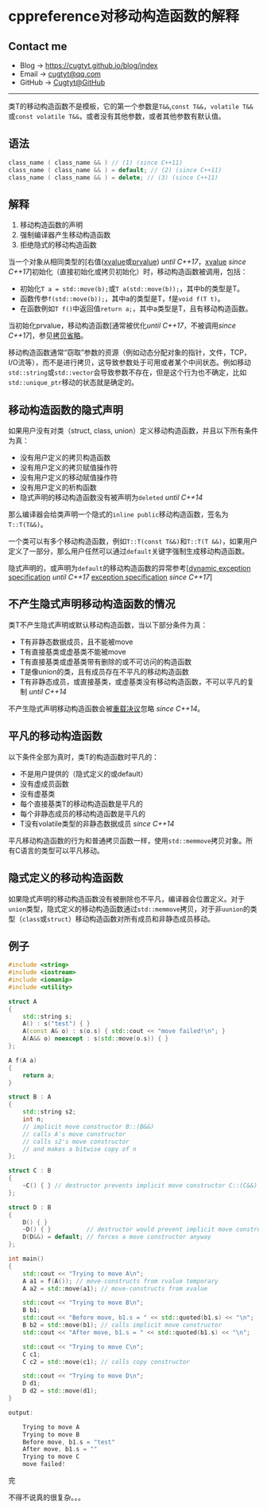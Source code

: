 # cppreference对移动构造函数的解释

## Contact me

* Blog -> <https://cugtyt.github.io/blog/index>
* Email -> <cugtyt@qq.com>
* GitHub -> [Cugtyt@GitHub](https://github.com/Cugtyt)

---

类T的移动构造函数不是模板，它的第一个参数是`T&&`,`const T&&`，`volatile T&&`或`const volatile T&&`，或者没有其他参数，或者其他参数有默认值。

## 语法

``` c++
class_name ( class_name && ) // (1) (since C++11)
class_name ( class_name && ) = default; // (2) (since C++11)
class_name ( class_name && ) = delete; // (3) (since C++11)
```

## 解释

1. 移动构造函数的声明
2. 强制编译器产生移动构造函数
3. 拒绝隐式的移动构造函数

当一个对象从相同类型的[右值([xvalue][1]或[prvalue][1]) *until C++17*，[xvalue][1] *since C++17*]初始化（直接初始化或拷贝初始化）时，移动构造函数被调用，包括：

* 初始化`T a = std::move(b);`或`T a(std::move(b));`，其中b的类型是T。
* 函数传参`f(std::move(b));`，其中a的类型是T，f是`void f(T t)`。
* 在函数例如`T f()`中返回值`return a;`，其中a类型是T，且有移动构造函数。

当初始化prvalue，移动构造函数[通常被优化*until C++17*，不被调用*since C++17*]，参见[拷贝省略](https://en.cppreference.com/w/cpp/language/copy_elision)。

移动构造函数通常“窃取”参数的资源（例如动态分配对象的指针，文件，TCP，I/O流等），而不是进行拷贝，这导致参数处于可用或者某个中间状态。例如移动`std::string`或`std::vector`会导致参数不存在，但是这个行为也不确定，比如`std::unique_ptr`移动的状态就是确定的。

[1]: https://en.cppreference.com/w/cpp/language/value_category

## 移动构造函数的隐式声明

如果用户没有对类（struct, class, union）定义移动构造函数，并且以下所有条件为真：

* 没有用户定义的拷贝构造函数
* 没有用户定义的拷贝赋值操作符
* 没有用户定义的移动赋值操作符
* 没有用户定义的析构函数
* 隐式声明的移动构造函数没有被声明为`deleted` *until C++14*

那么编译器会给类声明一个隐式的`inline public`移动构造函数，签名为`T::T(T&&)`。

一个类可以有多个移动构造函数，例如`T::T(const T&&)`和`T::T(T &&)`，如果用户定义了一部分，那么用户任然可以通过`default`关键字强制生成移动构造函数。

隐式声明的，或声明为`default`的移动构造函数的异常参考[[dynamic exception specification](https://en.cppreference.com/w/cpp/language/except_spec) *until C++17* [exception specification](https://en.cppreference.com/w/cpp/language/noexcept_spec) *since C++17*]

## 不产生隐式声明移动构造函数的情况

类T不产生隐式声明或默认移动构造函数，当以下部分条件为真：

* T有非静态数据成员，且不能被move
* T有直接基类或虚基类不能被move
* T有直接基类或虚基类带有删除的或不可访问的构造函数
* T是像union的类，且有成员存在不平凡的移动构造函数
* T有非静态成员，或直接基类，或虚基类没有移动构造函数，不可以平凡的复制 *until C++14*

不产生隐式声明移动构造函数会被[重载决议](https://en.cppreference.com/w/cpp/language/overload_resolution)忽略 *since C++14*。

## 平凡的移动构造函数

以下条件全部为真时，类T的构造函数时平凡的：

* 不是用户提供的（隐式定义的或default）
* 没有虚成员函数
* 没有虚基类
* 每个直接基类T的移动构造函数是平凡的
* 每个非静态成员的移动构造函数是平凡的
* T没有volatile类型的非静态数据成员 *since C++14*

平凡移动构造函数的行为和普通拷贝函数一样，使用`std::memmove`拷贝对象。所有C语言的类型可以平凡移动。

## 隐式定义的移动构造函数

如果隐式声明的移动构造函数没有被删除也不平凡，编译器会位置定义。对于`union`类型，隐式定义的移动构造函数通过`std::memmove`拷贝，对于非`uunion`的类型（`class`或`struct`）移动构造函数对所有成员和非静态成员移动。

## 例子

``` c++
#include <string>
#include <iostream>
#include <iomanip>
#include <utility>

struct A
{
    std::string s;
    A() : s("test") { }
    A(const A& o) : s(o.s) { std::cout << "move failed!\n"; }
    A(A&& o) noexcept : s(std::move(o.s)) { }
};

A f(A a)
{
    return a;
}

struct B : A
{
    std::string s2;
    int n;
    // implicit move constructor B::(B&&)
    // calls A's move constructor
    // calls s2's move constructor
    // and makes a bitwise copy of n
};

struct C : B
{
    ~C() { } // destructor prevents implicit move constructor C::(C&&)
};

struct D : B
{
    D() { }
    ~D() { }          // destructor would prevent implicit move constructor D::(D&&)
    D(D&&) = default; // forces a move constructor anyway
};

int main()
{
    std::cout << "Trying to move A\n";
    A a1 = f(A()); // move-constructs from rvalue temporary
    A a2 = std::move(a1); // move-constructs from xvalue

    std::cout << "Trying to move B\n";
    B b1;
    std::cout << "Before move, b1.s = " << std::quoted(b1.s) << "\n";
    B b2 = std::move(b1); // calls implicit move constructor
    std::cout << "After move, b1.s = " << std::quoted(b1.s) << "\n";

    std::cout << "Trying to move C\n";
    C c1;
    C c2 = std::move(c1); // calls copy constructor

    std::cout << "Trying to move D\n";
    D d1;
    D d2 = std::move(d1);
}

output:

    Trying to move A
    Trying to move B
    Before move, b1.s = "test"
    After move, b1.s = ""
    Trying to move C
    move failed!
```

完

不得不说真的很复杂。。。